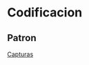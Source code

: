 # Codificacion 
## Patron 
[Capturas ](https://github.com/dmsalasr/Programa-de-actualizaci-n-tecnol-gica/tree/main/Tareas/Img-Tar7)
